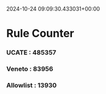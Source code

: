 2024-10-24 09:09:30.433031+00:00
# Rule Counter 
 ### UCATE : 485357

 ### Veneto : 83956

 ### Allowlist : 13930